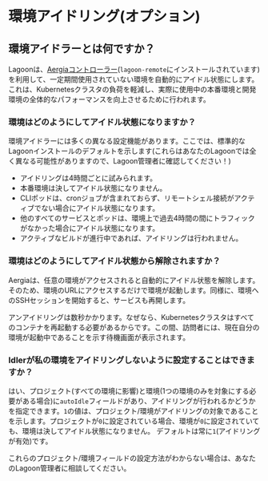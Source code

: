 # 環境アイドリング(オプション)

## 環境アイドラーとは何ですか？

Lagoonは、[Aergiaコントローラー](https://github.com/amazeeio/aergia-controller)(`lagoon-remote`にインストールされています)を利用して、一定期間使用されていない環境を自動的にアイドル状態にします。これは、Kubernetesクラスタの負荷を軽減し、実際に使用中の本番環境と開発環境の全体的なパフォーマンスを向上させるために行われます。

### 環境はどのようにしてアイドル状態になりますか？

環境アイドラーには多くの異なる設定機能があります。ここでは、標準的なLagoonインストールのデフォルトを示します(これらはあなたのLagoonでは全く異なる可能性がありますので、Lagoon管理者に確認してください！)

* アイドリングは4時間ごとに試みられます。
* 本番環境は決してアイドル状態になりません。
* CLIポッドは、cronジョブが含まれておらず、リモートシェル接続がアクティブでない場合にアイドル状態になります。
* 他のすべてのサービスとポッドは、環境上で過去4時間の間にトラフィックがなかった場合にアイドル状態になります。
* アクティブなビルドが進行中であれば、アイドリングは行われません。

### 環境はどのようにしてアイドル状態から解除されますか？

Aergiaは、任意の環境がアクセスされると自動的にアイドル状態を解除します。 そのため、環境のURLにアクセスするだけで環境が起動します。同様に、環境へのSSHセッションを開始すると、サービスも再開します。

アンアイドリングは数秒かかります。なぜなら、Kubernetesクラスタはすべてのコンテナを再起動する必要があるからです。この間、訪問者には、現在自分の環境が起動中であることを示す待機画面が表示されます。

### Idlerが私の環境をアイドリングしないように設定することはできますか？

はい、プロジェクト(すべての環境に影響)と環境(1つの環境のみを対象にする必要がある場合)に`autoIdle`フィールドがあり、アイドリングが行われるかどうかを指定できます。`1`の値は、プロジェクト/環境がアイドリングの対象であることを示します。プロジェクトが`0`に設定されている場合、環境が`0`に設定されていても、環境は決してアイドル状態になりません。
デフォルトは常に`1`(アイドリングが有効)です。

これらのプロジェクト/環境フィールドの設定方法がわからない場合は、あなたのLagoon管理者に相談してください。

